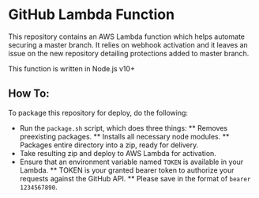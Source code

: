 # GitHub Lambda Function

This repository contains an AWS Lambda function which helps automate securing a master branch.
It relies on webhook activation and it leaves an issue on the new repository detailing protections added to master branch.

This function is written in Node.js v10+

## How To:
To package this repository for deploy, do the following:
* Run the `package.sh` script, which does three things:
** Removes preexisting packages.
** Installs all necessary node modules.
** Packages entire directory into a zip, ready for delivery.
* Take resulting zip and deploy to AWS Lambda for activation.
* Ensure that an environment variable named `TOKEN` is available in your Lambda.
** TOKEN is your granted bearer token to authorize your requests against the GitHub API.
** Please save in the format of `bearer 1234567890`.
